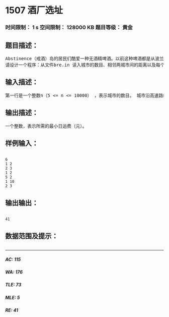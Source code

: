 # 1507 酒厂选址   
### 时间限制： 1 s     空间限制： 128000 KB     题目等级： 黄金  
## 题目描述：  

<pre>
Abstinence（戒酒）岛的居民们酷爱一种无酒精啤酒。以前这种啤酒都是从波兰进口，但今年居民们想建一个自己的啤酒厂。岛上所有的城市都坐落在海边，并且由一条沿海岸线的环岛高速路连接。酒厂的投资者收集了关于啤酒需求量的信息，即每天各城市消费的啤酒桶数。另外还知道相邻城市之间的距离。每桶啤酒每英里的运费是1元。日运费是将所需要的啤酒从酒厂运到所有城市所必需的运费之和。日运费的多少和酒厂的选址有关。投资者想找到一个合适的城市来修建酒厂，以使得日运费最小。
请设计一个程序：从文件bre.in 读入城市的数目、相邻两城市间的距离以及每个城市消费的啤酒桶数，计算最小的日运费，将结果写到输出文件bre.out中。
</pre>
  
  
## 输入描述：  

<pre>
第一行是一个整数n（5 <= n <= 10000） ，表示城市的数目。 城市沿高速路编号，使得相邻的城市的编号也相邻（城市1和n也被认为是相邻）。 以下的n行，每行有两个非负整数。第I+1行的数 zi、di分别是城市I每日的啤酒消费量（桶）和从城市I沿高速路到下一个城市的距离（英里）。高速路的总长不会超过65535 英里。每座城市的日消费量不会超过255桶。
</pre>
  
  
## 输出描述：  

<pre>
一个整数，表示所需的最小日运费（元）。
</pre>
  
  
## 样例输入：  

<pre><code>
6
1 2
2 3
1 2
5 2
1 10
2 3
</code></pre>
  
  
## 输出输出：  

<pre><code>
41
</code></pre>
  
  
## 数据范围及提示：  

<pre>
</pre>
  
  
***  

##### AC: 115  
##### WA: 176  
##### TLE: 73  
##### MLE: 5  
##### RE: 41  
